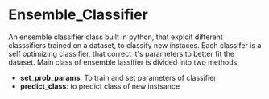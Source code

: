 # Ensemble_Classifier
An ensemble classifier class built in python, that exploit different classsifiers trained on a dataset, to classify new instaces. 
Each classifer is a self optimizing classifier, that correct it's parameters to better fit the dataset.
Main class of ensemble lassifier is divided into two methods: 

* **set_prob_params**: To train and set parameters of classifier 
* **predict_class**: to predict class of new instsance


